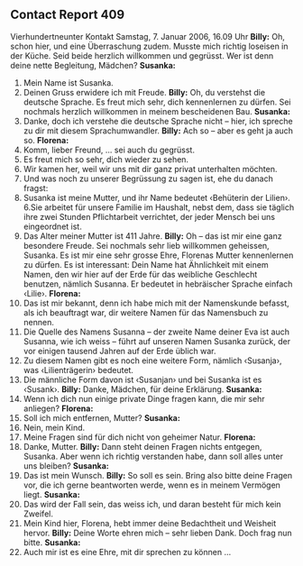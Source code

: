 ## Contact Report 409
Vierhundertneunter Kontakt
Samstag, 7. Januar 2006, 16.09 Uhr
**Billy:**
Oh, schon hier, und eine Überraschung zudem. Musste mich richtig loseisen in der Küche. Seid beide herzlich willkommen und gegrüsst. Wer ist denn deine nette Begleitung, Mädchen?
**Susanka:**
1. Mein Name ist Susanka.
2. Deinen Gruss erwidere ich mit Freude.
**Billy:**
Oh, du verstehst die deutsche Sprache. Es freut mich sehr, dich kennenlernen zu dürfen. Sei nochmals herzlich willkommen in meinem bescheidenen Bau.
**Susanka:**
3. Danke, doch ich verstehe die deutsche Sprache nicht – hier, ich spreche zu dir mit diesem Sprachumwandler.
**Billy:**
Ach so – aber es geht ja auch so.
**Florena:**
1. Komm, lieber Freund, … sei auch du gegrüsst.
2. Es freut mich so sehr, dich wieder zu sehen.
3. Wir kamen her, weil wir uns mit dir ganz privat unterhalten möchten.
4. Und was noch zu unserer Begrüssung zu sagen ist, ehe du danach fragst:
5. Susanka ist meine Mutter, und ihr Name bedeutet ‹Behüterin der Lilien›.
6.Sie arbeitet für unsere Familie im Haushalt, nebst dem, dass sie täglich ihre zwei Stunden Pflichtarbeit verrichtet, der jeder Mensch bei uns eingeordnet ist.
7. Das Alter meiner Mutter ist 411 Jahre.
**Billy:**
Oh – das ist mir eine ganz besondere Freude. Sei nochmals sehr lieb willkommen geheissen, Susanka. Es ist mir eine sehr grosse Ehre, Florenas Mutter kennenlernen zu dürfen. Es ist interessant: Dein Name hat Ähnlichkeit mit einem Namen, den wir hier auf der Erde für das weibliche Geschlecht benutzen, nämlich Susanna. Er bedeutet in hebräischer Sprache einfach ‹Lilie›.
**Florena:**
8. Das ist mir bekannt, denn ich habe mich mit der Namenskunde befasst, als ich beauftragt war, dir weitere Namen für das Namensbuch zu nennen.
9. Die Quelle des Namens Susanna – der zweite Name deiner Eva ist auch Susanna, wie ich weiss – führt auf unseren Namen Susanka zurück, der vor einigen tausend Jahren auf der Erde üblich war.
10. Zu diesem Namen gibt es noch eine weitere Form, nämlich ‹Susanja›, was ‹Lilienträgerin› bedeutet.
11. Die männliche Form davon ist ‹Susanjan› und bei Susanka ist es ‹Susank›.
**Billy:**
Danke, Mädchen, für deine Erklärung.
**Susanka:**
4. Wenn ich dich nun einige private Dinge fragen kann, die mir sehr anliegen?
**Florena:**
12. Soll ich mich entfernen, Mutter?
**Susanka:**
5. Nein, mein Kind.
6. Meine Fragen sind für dich nicht von geheimer Natur.
**Florena:**
13. Danke, Mutter.
**Billy:**
Dann steht deinen Fragen nichts entgegen, Susanka. Aber wenn ich richtig verstanden habe, dann soll alles unter uns bleiben?
**Susanka:**
7. Das ist mein Wunsch.
**Billy:**
So soll es sein. Bring also bitte deine Fragen vor, die ich gerne beantworten werde, wenn es in meinem Vermögen liegt.
**Susanka:**
8. Das wird der Fall sein, das weiss ich, und daran besteht für mich kein Zweifel.
9. Mein Kind hier, Florena, hebt immer deine Bedachtheit und Weisheit hervor.
**Billy:**
Deine Worte ehren mich – sehr lieben Dank. Doch frag nun bitte.
**Susanka:**
10. Auch mir ist es eine Ehre, mit dir sprechen zu können …